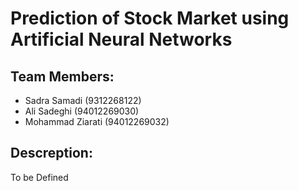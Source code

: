 # Prediction of Stock Market using Artificial Neural Networks

## Team Members:
- Sadra Samadi (9312268122)
- Ali Sadeghi (94012269030)
- Mohammad Ziarati (94012269032)

## Descreption:
To be Defined
